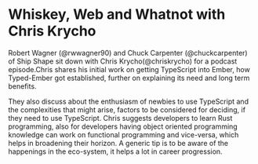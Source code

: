 # Whiskey, Web and Whatnot with Chris Krycho

Robert Wagner (@rwwagner90) and Chuck Carpenter (@chuckcarpenter) of Ship Shape sit down with Chris Krycho(@chriskrycho) for a podcast episode.Chris shares his initial work on getting TypeScript into Ember, how Typed-Ember got established, further on explaining its need and long term benefits.

They also discuss about the enthusiasm of newbies to use TypeScript and the complexities that might arise, factors to be considered for deciding, if they need to use TypeScript. Chris suggests developers to learn Rust programming, also for developers having object oriented programming knowledge can work on functional programming and vice-versa, which helps in broadening their horizon. A generic tip is to be aware of the happenings in the eco-system, it helps a lot in career progression.
